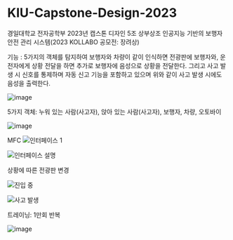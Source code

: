 # KIU-Capstone-Design-2023
경일대학교 전자공학부 2023년 캡스톤 디자인 5조 상부상조 인공지능 기반의 보행자 안전 관리 시스템(2023 KOLLABO 공모전: 장려상)

기능 : 5가지의 객체를 탐지하여 보행자와 차량이 같이 인식하면 전광판에 보행자와, 운전자에게 상황 전달을 하면 추가로 보행자에 음성으로 상황을 전달한다.
       그리고 사고 발생 시 신호를 통제하며 자동 신고 기능을 포함하고 있으며 위와 같이 사고 발생 시에도 음성을 출력한다.
       
![image](https://github.com/JUVING/KIU-Capstone-Design-2023/assets/129962308/9ae6b8d1-beae-4582-bb0f-2444797644ec)


5가지 객체: 누워 있는 사람(사고자), 앉아 있는 사람(사고자), 보행자, 차량, 오토바이

![image](https://github.com/JUVING/KIU-Capstone-Design-2023/assets/129962308/c4cb6a4a-aa03-48f0-84f3-4deb51fc4256)


MFC
![인터페이스 1](https://github.com/JUVING/Pedestrian-Safety-Management-System/assets/129962308/8a707c84-e75a-4c55-b536-9f4f8d0191d3)


![인터페이스 설명](https://github.com/JUVING/Pedestrian-Safety-Management-System/assets/129962308/dd60a82a-8de0-400b-91fb-7b091c79c3dc)


상황에 따른 전광판 변경

![진입 중](https://github.com/JUVING/Pedestrian-Safety-Management-System/assets/129962308/74246125-1d92-4526-99b0-517366d6b237)


![사고 발생](https://github.com/JUVING/Pedestrian-Safety-Management-System/assets/129962308/a823080e-31c0-42c1-a99b-296733275a4d)



트레이닝: 1만회 반복 

![image](https://github.com/JUVING/KIU-Capstone-Design-2023/assets/129962308/6c795cdf-d67d-4559-bf96-42952a46ed52)

